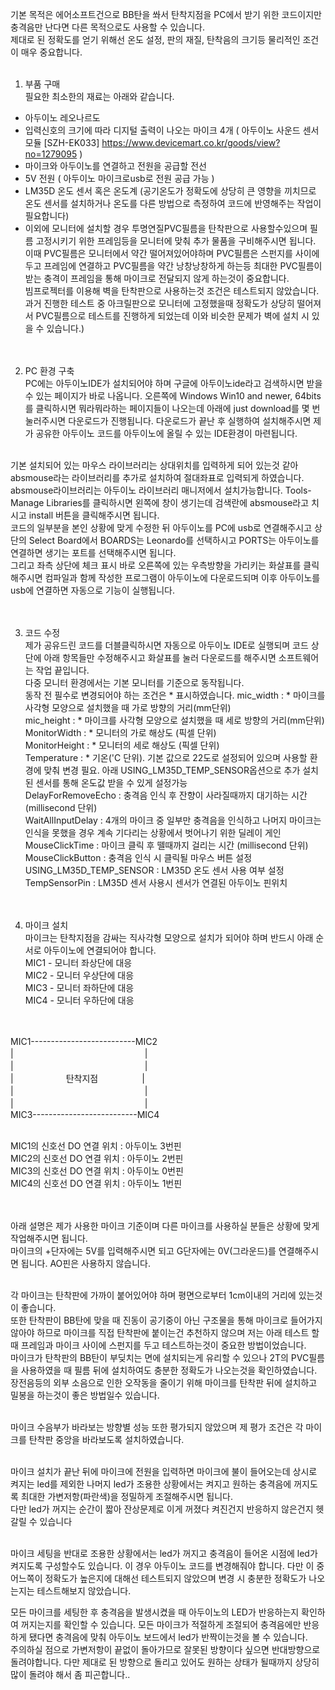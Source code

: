 기본 목적은 에어소프트건으로 BB탄을 쏴서 탄착지점을 PC에서 받기 위한 코드이지만 충격음만 난다면 다른 목적으로도 사용할 수 있습니다.<br>
제대로 된 정확도를 얻기 위해선 온도 설정, 판의 재질, 탄착음의 크기등 물리적인 조건이 매우 중요합니다.<br><br>

1. 부품 구매<br>
 필요한 최소한의 재료는 아래와 같습니다.<br>
  - 아두이노 레오나르도<br>
  - 입력신호의 크기에 따라 디지털 출력이 나오는 마이크 4개 ( 아두이노 사운드 센서모듈 [SZH-EK033] https://www.devicemart.co.kr/goods/view?no=1279095 )<br>
  - 마이크와 아두이노를 연결하고 전원을 공급할 전선<br>
  - 5V 전원 ( 아두이노 마이크로usb로 전원 공급 가능 )<br>
  - LM35D 온도 센서 혹은 온도계 (공기온도가 정확도에 상당히 큰 영향을 끼치므로 온도 센서를 설치하거나 온도를 다른 방법으로 측정하여 코드에 반영해주는 작업이 필요합니다) <br>
  - 이외에 모니터에 설치할 경우 투명연질PVC필름을 탄착판으로 사용할수있으며 필름 고정시키기 위한 프레임등을 모니터에 맞춰 추가 물품을 구비해주시면 됩니다. <br>
  이때 PVC필름은 모니터에서 약간 떨어져있어야하며 PVC필름은 스펀지를 사이에 두고 프레임에 연결하고 PVC필름을 약간 낭창낭창하게 하는등 최대한 PVC필름이 받는 충격이 프레임을 통해 마이크로 전달되지 않게 하는것이 중요합니다.<br>
  빔프로젝터를 이용해 벽을 탄착판으로 사용하는것 조건은 테스트되지 않았습니다. 과거 진행한 테스트 중 아크릴판으로 모니터에 고정했을때 정확도가 상당히 떨어져서 PVC필름으로 테스트를 진행하게 되었는데 이와 비슷한 문제가 벽에 설치 시 있을 수 있습니다.)<br><br><br>


2. PC 환경 구축<br>
PC에는 아두이노IDE가 설치되어야 하며 구글에 아두이노ide라고 검색하시면 받을 수 있는 페이지가 바로 나옵니다.
오른쪽에 Windows Win10 and newer, 64bits 를 클릭하시면 뭐라뭐라하는 페이지들이 나오는데 아래에 just download를 몇 번 눌러주시면 다운로드가 진행됩니다. 다운로드가 끝난 후 실행하여 설치해주시면 제가 공유한 아두이노 코드를 아두이노에 올릴 수 있는 IDE환경이 마련됩니다.<br><br>

기본 설치되어 있는 마우스 라이브러리는 상대위치를 입력하게 되어 있는것 같아 absmouse라는 라이브러리를 추가로 설치하여 절대좌표로 입력되게 하였습니다. absmouse라이브러리는 아두이노 라이브러리 매니저에서 설치가능합니다. Tools-Manage Libraries를 클릭하시면 왼쪽에 창이 생기는데 검색란에 absmouse라고 치시고 install 버튼을 클릭해주시면 됩니다.<br>
코드의 일부분을 본인 상황에 맞게 수정한 뒤 아두이노를 PC에 usb로 연결해주시고 상단의 Select Board에서 BOARDS는 Leonardo를 선택하시고 PORTS는 아두이노를 연결하면 생기는 포트를 선택해주시면 됩니다.<br>
그리고 좌측 상단에 체크 표시 바로 오른쪽에 있는 우측방향을 가리키는 화살표를 클릭해주시면 컴파일과 함께 작성한 프로그램이 아두이노에 다운로드되며 이후 아두이노를 usb에 연결하면 자동으로 기능이 실행됩니다.<br><br><br>


3. 코드 수정<br>
제가 공유드린 코드를 더블클릭하시면 자동으로 아두이노 IDE로 실행되며 코드 상단에 아래 항목들만 수정해주시고 화살표를 눌러 다운로드를 해주시면 소프트웨어는 작업 끝입니다.<br>
다중 모니터 환경에서는 기본 모니터를 기준으로 동작됩니다.<br>
동작 전 필수로 변경되어야 하는 조건은 * 표시하였습니다.
mic_width : * 마이크를 사각형 모양으로 설치했을 때 가로 방향의 거리(mm단위)<br>
mic_height : * 마이크를 사각형 모양으로 설치했을 때 세로 방향의 거리(mm단위)<br>
MonitorWidth : * 모니터의 가로 해상도 (픽셀 단위)<br>
MonitorHeight : * 모니터의 세로 해상도 (픽셀 단위)<br>
Temperature : * 기온('C 단위). 기본 값으로 22도로 설정되어 있으며 사용할 환경에 맞춰 변경 필요. 아래 USING_LM35D_TEMP_SENSOR옵션으로 추가 설치된 센서를 통해 온도값 받을 수 있게 설정가능<br>
DelayForRemoveEcho : 충격음 인식 후 잔향이 사라질때까지 대기하는 시간 (millisecond 단위)<br>
WaitAllInputDelay : 4개의 마이크 중 일부만 충격음을 인식하고 나머지 마이크는 인식을 못했을 경우 계속 기다리는 상황에서 벗어나기 위한 딜레이 게인<br>
MouseClickTime : 마이크 클릭 후 뗄때까지 걸리는 시간 (millisecond 단위)<br>
MouseClickButton : 충격음 인식 시 클릭될 마우스 버튼 설정<br>
USING_LM35D_TEMP_SENSOR : LM35D 온도 센서 사용 여부 설정<br>
TempSensorPin : LM35D 센서 사용시 센서가 연결된 아두이노 핀위치<br><br><br>


4. 마이크 설치<br>
마이크는 탄착지점을 감싸는 직사각형 모양으로 설치가 되어야 하며 반드시 아래 순서로 아두이노에 연결되어야 합니다.<br>
MIC1 - 모니터 좌상단에 대응<br>
MIC2 - 모니터 우상단에 대응<br>
MIC3 - 모니터 좌하단에 대응<br>
MIC4 - 모니터 우하단에 대응<br><br><br>


MIC1--------------------------MIC2<br>
|　　　　　　　　　　　　　　　|<br>
|　　　　　　　　　　　　　　　|<br>
|　　　　　　탄착지점　　　　　|<br>
|　　　　　　　　　　　　　　　|<br>
|　　　　　　　　　　　　　　　|<br>
MIC3--------------------------MIC4<br><br>

MIC1의 신호선 DO 연결 위치 : 아두이노 3번핀<br>
MIC2의 신호선 DO 연결 위치 : 아두이노 2번핀<br>
MIC3의 신호선 DO 연결 위치 : 아두이노 0번핀<br>
MIC4의 신호선 DO 연결 위치 : 아두이노 1번핀<br><br><br>


아래 설명은 제가 사용한 마이크 기준이며 다른 마이크를 사용하실 분들은 상황에 맞게 작업해주시면 됩니다.<br>
마이크의 +단자에는 5V를 입력해주시면 되고 G단자에는 0V(그라운드)를 연결해주시면 됩니다. AO핀은 사용하지 않습니다.<br><br>

각 마이크는 탄착판에 가까이 붙어있어야 하며 평면으로부터 1cm이내의 거리에 있는것이 좋습니다.<br>
또한 탄착판이 BB탄에 맞을 때 진동이 공기중이 아닌 구조물을 통해 마이크로 들어가지 않아야 하므로 마이크를 직접 탄착판에 붙이는건 추천하지 않으며 저는 아래 테스트 할 때 프레임과 마이크 사이에 스펀지를 두고 테스트하는것이 중요한 방법이었습니다.<br>
마이크가 탄착판의 BB탄이 부딪치는 면에 설치되는게 유리할 수 있으나 2T의 PVC필름을 사용하였을 때 필름 뒤에 설치하여도 충분한 정확도가 나오는것을 확인하였습니다. 장전음등의 외부 소음으로 인한 오작동을 줄이기 위해 마이크를 탄착판 뒤에 설치하고 밀봉을 하는것이 좋은 방법일수 있습니다.<br><br>

마이크 수음부가 바라보는 방향별 성능 또한 평가되지 않았으며 제 평가 조건은 각 마이크를 탄착판 중앙을 바라보도록 설치하였습니다.<br><br>

마이크 설치가 끝난 뒤에 마이크에 전원을 입력하면 마이크에 불이 들어오는데 상시로 켜지는 led를 제외한 나머지 led가 조용한 상황에서는 켜지고 원하는 충격음에 꺼지도록 최대한 가변저항(파란색)을 정밀하게 조절해주시면 됩니다.<br>
다만 led가 꺼지는 순간이 짧아 잔상문제로 이게 꺼졌다 켜진건지 반응하지 않은건지 헷갈릴 수 있습니다<br><br>

 마이크 세팅을 반대로 조용한 상황에서는 led가 꺼지고 충격음이 들어온 시점에 led가 켜지도록 구성할수도 있습니다. 이 경우 아두이노 코드를 변경해줘야 합니다. 다만 이 중 어느쪽이 정확도가 높은지에 대해선 테스트되지 않았으며 변경 시 충분한 정확도가 나오는지는 테스트해보지 않았습니다.<br>

모든 마이크를 세팅한 후 충격음을 발생시켰을 때 아두이노의 LED가 반응하는지 확인하여 꺼지는지를 확인할 수 있습니다. 모든 마이크가 적절하게 조절되어 충격음에만 반응하게 됐다면 충격음에 맞춰 아두이노 보드에서 led가 반짝이는것을 볼 수 있습니다.<br>
주의하실 점으로 가변저항이 끝없이 돌아가므로 잘못된 방향이다 싶으면 반대방향으로 돌려야합니다. 다만 제대로 된 방향으로 돌리고 있어도 원하는 상태가 될때까지 상당히 많이 돌려야 해서 좀 피곤합니다..

